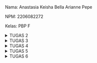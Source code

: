 Nama: Anastasia Keisha Bella Arianne Pepe

NPM: 2206082272

Kelas: PBP F

<details>
<summary>TUGAS 2</summary>

Link adaptable: https://bookstore.adaptable.app/main/

1. Jelaskan bagaimana cara kamu mengimplementasikan checklist di atas secara step-by-step (bukan hanya sekadar mengikuti tutorial).

a. Membuat sebuah proyek Django baru.
- Membuat direktori baru (toko_buku) dan masuk ke dalamnya
- Membuka terminal dan membuat virtual menjalankan perintah "python -m venv env"
- Mengaktifkan virtual environment dengan mennjalankan perintah "env\Scripts\activate.bat". Virtual environment akan aktif yang ditandai dengan (env) di baris input terminal
- Di dalam direktori toko_buku, dibuat berkas requirements.txt dan menambahkan beberapa dependecies
- Pasang dependencies dengan menjalankan perintah "pip install -r requirements.txt"
- Membuat proyek Django dengan nama toko_buku dengan perintah "django-admin startproject toko_buku ."
- Untuk konfigurasi proyek dan menjalankan server, ditambahkan "*" pada ALLOWED_HOST di settings.py untuk keperluan deployment dan mengizinkan akses dari semua host
- Menjalankan server Django dengan perintah "python manage.py runserver"
- Membuka http://localhost:8000 pada peramban web dan terlihat animasi roket, maka aplikasi Django sudah berhasil dibuat
- Menghentikan server dengan CTRL + C
- Menonaktifkan virtual environment dengan perintah "deactivate"
- Membuat repositori GitHub baru (toko-buku) dengan visibilitas public
- Menginisiasi direktori toko_buku sebagai repositori Git
- Menambahkan dan mengisi berkas .gitignore untuk menentukan berkas-berkas dan direktori-direktori yang harus diabaikan oleh Git
- Melakukan add, commit, push dari direktori lokal

b. Membuat aplikasi dengan nama main pada proyek tersebut.
- Membuka direktori proyek toko_buku yang sebelumnya sudah dibuat
- Membuka terminal dengan direktori kerja saat ini adalah direktori utama toko_buku
- Mengaktifkan virtual environment dengan menjalankan perintah "env\Scripts\activate.bat"
- Membuat aplikasi baru bernama "main" dengan menjalankan perintah "python manage.py startapp main"
- Mendaftarkan aplikasi main ke dalam proyek dengan membuka berkas settings.py di dalam direktori proyek toko_buku dan menambahkan 'main' ke variabel "INSTALLED_APPS" untuk mendaftarkan aplikasi main ke dalam proyek toko_buku 

c. Melakukan routing pada proyek agar dapat menjalankan aplikasi main.
= Membuat model pada aplikasi main dengan nama Item dan memiliki atribut wajib sebagai berikut.
name sebagai nama item dengan tipe CharField.
amount sebagai jumlah item dengan tipe IntegerField.
description sebagai deskripsi item dengan tipe TextField.
- Membuat direktori baru bernama templates dalam direktori aplikasi main
- Membuat dan mengisi berkas main.html sesuai data yang diinginkan dan diperlukan
- Memeriksa tampilan dasar html dengan membuka main.html di peramban web
- Mengubah berkas models.py dalam aplikasi main untuk mendefinisikan model baru dengan atribut atau field yang diinginkan dan diperlukan
- Membuat migrasi model dengan menjalankan perintah "python manage.py makemigrations" 
- Menjalankan perintah "python manage.py migrate" untuk menerapkan migrasi ke dalam basis data lokal

d. Membuat sebuah fungsi pada views.py untuk dikembalikan ke dalam sebuah template HTML yang menampilkan nama aplikasi serta nama dan kelas kamu.
- Membuka berkas views.py di dalam berkas aplikasi main
- Menambahkan baris-baris impor "from django.shortcuts import render" di bagian paling atas berkas untuk mengimpor fungsi render dari modul django.shortcuts yang akan digunakan untuk me-render tampilan html dengan menggunakan data yang diberikan. 
- Menambahkan fungsi show_main(request) di bawah impor dan mengisi dictionary context yang berisi data yang akan dikirimkan ke tampilan serta me-return render(request, "main.html", context) untuk me-rendder tampilan main.html dengan menggunakan fungsi render
- Mengubah template main.html agar dapat menampilkan data yang telah diambil dari model dengan mengubah variabel yang sebelumnya dibuat secara statis menjadi kode Django yang sesuai untuk menampilkan data

e. Membuat sebuah routing pada urls.py aplikasi main untuk memetakan fungsi yang telah dibuat pada views.py.
- Membuat berkas urls.py di dalam direktori main
- Mengisi urls.py dengan kode yang sesuai untuk mengartur rute url yang terkait dengan aplikasi main
- Impor path dari django.urls untuk mendefinisikan pola url
- Menggunakan fungsi show_main dari modul main.views sebagai tampilan yang akan ditampilkan ketika URL terkait diakses
- Nama pada app_name untuk memberikan nama unik pada pola url dalam aplikasi
- Selanjutnya, buka berkas urls.py di dalam direktori proyek toko_buku, bukan yang ada dalam direktori aplikasi main
- Mengimpor fungsi include dari django.urls
- Menambahkan rute url untuk mengarahkan ke tampilan main di dalam variabel urlpatterns
- Menjalankan pryek Django dengan perintah "python manage.py runserver"
- Membuka http://localhost:8000/main/ di peramban web untuk melihan halaman yang sudah dibuat

f. Melakukan deployment ke Adaptable terhadap aplikasi yang sudah dibuat sehingga nantinya dapat diakses oleh teman-temanmu melalui Internet.
- Login ke Adaptable.io menggunakan akun GitHub yang digunnakan untuk membuat proyek toko_buku
- Menekan tombol "New App"
- Memilih "Connect an Existing Repository"
- Menghubungkan Adaptable.io dengan GitHub dan memilih "All Repositories" pada proses instalasi
- Memilih repositori proyek toko-buku sebagai basis aplikasi yang akan di deploy
- Memilih branch main untuk dijadikan sebagai deployment branch
- Memilih "Python App Template" sebagai template deployment
- Memilih "PostgreSQL" sebagai tipe basis data yang akan digunakan
- Menyesuaikan versi python dengan spesifikasi aplikasi
- Pada bagian "Start Command" dimasukkan perintah "python manage.py migrate && gunicorn toko_buku.wsgi"
- Memasukkan nama aplikasi yang akan menjadi nama domain situs web aplikasi
- Centang bagian "HTTP Listener on PORT" dan klik  "Deploy App" untuk memulai proses deployment aplikasi

g. Membuat sebuah README.md yang berisi tautan menuju aplikasi Adaptable yang sudah di-deploy
- Menambahkan READM.md di direktori utama toko_buku
- Melakukan add, commit, push

2. Buatlah bagan yang berisi request client ke web aplikasi berbasis Django beserta responnya dan jelaskan pada bagan tersebut kaitan antara urls.py, views.py, models.py, dan berkas html.
![Bagan](bagan.png)
Penjelasan:
- User membuat request ke web aplikasi berbasi Django
- Request tersebut diteruskan ke Django
- Django mengidentifikasi path url (urls.py mengatur rute url terkait)
- View menggunakan model untuk memproses request dan meneruskannya ke template (views.py mengatur logika bisnis aplikasi dan menangani request yang diterima melalui url dengan mengambil data dari model, memproses data itu, kemudian memberikan response)
- Model digunakan untuk mengakses dan menyimpan data ke dalam basis data (models.py)
- Template akan menghasilkan response yang sesuai dengan menampilkan data yang diterima dari database, seperti berkas html 
- Berkas html diteruskan ke web client

3. Jelaskan mengapa kita menggunakan virtual environment? Apakah kita tetap dapat membuat aplikasi web berbasis Django tanpa menggunakan virtual environment?
- Virtual environment digunakan karena proyek dapat membutuhkan dependencies yang berbeda-beda setiap proyeknya. Oleh karena itu, dibutuhkan virtual environment untuk menjalankannya tanpa merubah konfigurasi sistem operasi yang kita pakai agar menghindari masalah/crash.
- Kita masih dapat membuat aplikasi web berbasis Django tanpa menggunakan virtual environment, tetapi dapat memungkinkan terjadinya masalah konlfik versi dan kesulitan dalam mengelola dependencies.

4. Jelaskan apakah itu MVC, MVT, MVVM dan perbedaan dari ketiganya.
a. MVC (Model-View-Controller) -> Sebuah pola desain arsitektur yang digunakan dalam pengembangan web  dengan cara memisahkan kode menjadi tiga bagian, yaitu Model, View, dan Controller.
- Model: Menyimpan data dan logika bisnis 
- View: Menampilkan data kepada pengguna dalam bentuk GUI (Graphical User Interface)
- Controller: Menghubungkan dan mengatur model serta view
b. MVT (Model-View-Template) -> Sebuah konsep arsitektur yang digunakan dalam pengembangan web untuk memisahkan komponen-komponen utama dari sebuah aplikasi. Konsep ini memungkinkan pengembang web untuk mengorganisasi dan mengelola kode dengan lebih terstruktur.
- Model: Menyimpan data dan logika aplikasi.
- View: Menampilkan data dari model dan menghubungkannya dengan template.
- Template: Menentukan tampilan antarmuka pengguna.
c. MVVM (Model-View-ViewModel) -> Sebuah arsitektur pembuatan aplikasi berbasi GUI yang berfokus pada peisahan antara lofika bisnis dan tampilan aplikasi.
- Model: Menyimpan data dan logika bisnis 
- View: Menampilkan data ke pengguna, tetapi tidak memiliki logika bisnis
- ViewModel: Perantara antara Model dan View. Berinteraksi dengan model dimana data yang ada akan diteruskan ke View

Perbedaan:
- MVC -> umum digunakan dalam pengembangan web tradisional, tampilannya dikontrol oleh View
- MVT -> khusus digunakan dalam Django, penggunaan template yang berperan dalam menampilkan data
- MVVM -> umum digunakan dalam pengembangan aplikasi berbasis dekstop dan mobile, menggunakan ViewModel sebagai perantara sehingga tampilan antarmuka pengguna lebih dinamis
</details>

<details>
<summary>TUGAS 3</summary>

1. Apa perbedaan antara form POST dan form GET dalam Django?
GET
- Tidak menampilkan data atau nilai pada URL
- Lebih aman untuk data-data sensitif, seperti password
- Digunakan untuk data yang relatif kecil

POST
- Menampilkan data atau nilai pada URL
- Kurang aman untuk data sensitif
- Digunakan untuk data yang relatif besar

2. Apa perbedaan utama antara XML, JSON, dan HTML dalam konteks pengiriman data?
XML
- Markup languange untuk menyimpan dan nmengirim data
- Menyimpan elemen secara terstruktur 
- Lebih sulit dibaca karena banyaknya tag dan hierarki yang kompleks

JSON
- Syntax JSON lebih mudah dibaca dibandingkan XML
- Memiliki stuktur yang lebih sederhana

HTML
- Berfokus dalam penyajian data untuk mengatur tampilan dari halaman web
- Mudah dibaca

3. Mengapa JSON sering digunakan dalam pertukaran data antara aplikasi web modern?
JSON sering digunakan dalam pertukaran data antara aplikasi web modern karena memiliki syntax yang ringan dan mudah dibaca oleh manusia. Selain itu, JSON mudah diproses oleh mesin dan mudah untuk melakukan parsing.

4. Jelaskan bagaimana cara kamu mengimplementasikan checklist di atas secara step-by-step (bukan hanya sekadar mengikuti tutorial).
a. Membuat input form untuk menambahkan objek model pada app sebelumnya
- Membuka folder toko_buku lalu masuk ke cmd
- Menjalankan virtual environment
- Membuka urls.py yang ada di folder toko_buku lalu ubah path main/ menjadi ''
- Mengimplementasikan skeleton sebagai kerangka views dengan membuat folder templates pada root folder dan membuat berkas base.htm yang berfungsi sebagai template dasar yang dapat digunakan sebagai kerangka umum untuk halaman web lainnya di dalam proyek.
- Membuka settings.py pada subdirektori shopping_list dan menambahkan "'DIRS': [BASE_DIR / 'templates']" pada "TEMPLATES" agar berkas base.html terdeteksi sebagai berkas template.
- Ubah code berkas main.html pada subdirektori templates yang ada pada direktori main dengan menambahkan "{% extends 'base.html' %}" yang berarti kita menggunakan base.html sebagai template utama.
- Membuat berkas baru pada direktori main dengan nama forms.py untuk membuat struktur form yang dapat menerima data produk baru dan mengisi file dengan kode yang sesuai.
- Menambahkan beberapa import yang sesuai pada berkas views.py 
- Membuat fungsi baru bernama create_product pada views.py untuk menerima parameter request dan menuliskan kode yang sesuai untuk menghasilkan formulir yang dapat menambahkan data produk secara otomatis ketika data di-submit dari form.
- Menambahkan "products = Product.objects.all()" pada fungsi show_main dalam berkas views.py untuk mengambil seluruh object Product yang tersimpan pada database.
- Import fungsi create_product dalam urls.py pada folder main
- Menambahkan path url ke dalam urlpatterns pada urls.py di main untuk mengakses fungsi yang sudah di-import.
- Membuat berkas html baru bernama create_product.html pada direktori main/templates dengan kode yang sesuai.
- Menambahkan kode yang sesuai pada main.htm untuk menampilkan data produk dalam bentuk table serta tombol "Add New Product" yang akan redirect ke halaman form.

b. Tambahkan 5 fungsi views untuk melihat objek yang sudah ditambahkan dalam format HTML, XML, JSON, XML by ID, dan JSON by ID
- Membuka views.py pada folder main dan menambahkan import HttpResponse dan Serializer
- Membuat fungsi yang menerima parameter request bernama show_xml dan show_json, lalu mengisinya dengan kode yang sesuai
- Membuat fungsi yang menerima parameter equest dan id bernama show_xml_by_id dan show_json_by_id, lalu mengisinya dengan kode yang sesuai
- Mengimpor fungsi yang sudah dibuat dalam urls.py pada folder main
- Menambahkan path utl ke dalam urlpatterns untuk mengakses fungsi yang sudah diimpor tadi

c. Membuat routing URL untuk masing-masing views yang telah ditambahkan pada poin 2
- Menambahkan 
    path('', show_main, name='show_main'),  -> HTML
    path('create-product', create_product, name='create_product'),
    path('xml/', show_xml, name='show_xml'), -> XML
    path('json/', show_json, name='show_json'),   -> JSON
    path('xml/<int:id>/', show_xml_by_id, name='show_xml_by_id'),  -> XML by ID
    path('json/<int:id>/', show_json_by_id, name='show_json_by_id'),   -> JSON by ID
  ke dalam urlpatterns di urls.py

Screenshot dari hasil akses URL pada Postman
- HTML 
![HTML](HTML.png)

- JSON
![JSON](JSON.png)

- JSON by ID
![JSON by ID](JSONbyID.png)

- XML
![XML](XML.png)

- XML by ID
![XML by ID](XMLbyID.png)
</details>

<details>
<summary>TUGAS 4</summary>

1. Apa itu Django UserCreationForm, dan jelaskan apa kelebihan dan kekurangannya?
- UserCreationForm adalah impor formulir bawaan yang memudahkan pembuatan formulir pendaftaran pengguna dalam aplikasi web. Dengan formulir ini, pengguna baru dapat mendaftar dengan mudah di situs web Anda tanpa harus menulis kode dari awal.
- Kelebihan: mudah digunakan, data pribadi (seperti password) aman terjaga dalam database, dapat di custom sesuai kebutuhan
- Kekurangan: tampilan defaultnya sederhana, fungsi autentikasinya terbatas, dan tidak memiliki fitur lanjutan selain username dan password

2. Apa perbedaan antara autentikasi dan otorisasi dalam konteks Django, dan mengapa keduanya penting?
- Autentikasi adalah proses memverifikasi identitas pengguna atau siapa yang mengakses (login)
- Otorisasi adalah proses memverifikasi apakah pengguna mempunyai akses terhadap sesuatu
- Keduanya penting karena mengontrol akses dan keamanan pengguna dalam melakukan suatu tindakan

3. Apa itu cookies dalam konteks aplikasi web, dan bagaimana Django menggunakan cookies untuk mengelola data sesi pengguna?
- Cookies dalam konteks aplikasi web adalah data kecil yang disimpan di sisi klien dalam browser dan digunakan untuk menyimpan informasi mengenai autentikasi, user tracking, dan preferensi pengguna.
- Django menggunakan cookies untuk mengelola data sesi pengguna dengan membaca parameter cookies yang di pass ole browser, menyimpan data di session model, memodifikasi informasi di session, dan mengirimkan cookies kembali ke browser.

4. Apakah penggunaan cookies aman secara default dalam pengembangan web, atau apakah ada risiko potensial yang harus diwaspadai?
- Mungkin ada risiko potensial yang harus diwaspadai, seperti kebocoran data atau pencurian informasi, cookies tidak aman, dan dapat mengancam privasi pengguna.

5. Jelaskan bagaimana cara kamu mengimplementasikan checklist di atas secara step-by-step (bukan hanya sekadar mengikuti tutorial).
a. Mengimplementasikan fungsi registrasi, login, dan logout untuk memungkinkan pengguna untuk mengakses aplikasi sebelumnya dengan lancar.
- Menjalankan virtual environment
- Membuat fungsi register, login_user, dan logout_user dengan parameter request pada views.py di subdirektori main
- Menambahkan import redirect, UserCreationForm, messages, authenticate, login, dan logout pada bagian paling atas
- Membuat berkas register.html dan login.html pada folder main/templates dengan isi yang sesuai
- Menambahkan button logout di berkas main.html
- Impor fungsi register, login_user, dan logout_user pada urls.py
- Menambahkan path url ke urlpatterns untuk mengakses fungsi yang telah diimpor

b. Membuat dua akun pengguna dengan masing-masing tiga dummy data menggunakan model yang telah dibuat pada aplikasi sebelumnya untuk setiap akun di lokal.
- Melakukan register akun
- Login dengan username dan password yang sudah didaftarkan
- Menambahkan data dengan add new product

- Akun Pengguna 1
![Akun Pengguna 1](AkunPengguna1.png)
- Akun Pengguna 2
![Akun Pengguna 2](AkunPengguna2.png)

c. Menghubungkan model Item dengan User.
- Menambahkan kode untuk mengimpor model "from django.contrib.auth.models import User" pada models.py di subdirektori main
- Menambahkan model Product yang telah dibuat dengan "user = models.ForeignKey(User, on_delete=models.CASCADE)" untuk menghubungkan satu produk dengan satu user melalui sebuah relationship dimana sebuah produk pasti terasosiasikan dengan seorang user
- Mengubah potongan kode pada fungsi create_product yang ada di views.py dalam subdirektori main dengan kode yang sesuai sehingga dapat mencegah Django agar tidak langsung menyimpan objek yang telah dibuat dari form langsung ke database sehingga memungkinkan kita untuk memodifikasi terlebih dahulu objek tersebut sebelum disimpan ke database. Kita dapat mengisi field user dengan objek User dari return value request.user yang sedang terotorisasi untuk menandakan bahwa objek tersebut dimiliki oleh pengguna yang sedang login
- Mengubah fungsi show_main dengan kode yang sesuai untuk menampilkan objek Product yang terasosiasikan dengan pengguna yang sedang login. Ini dilakukan dengan menyaring seluruh objek dengan hanya mengambil Product yang dimana field user terisi dengan objek User yang sama dengan pengguna yang sedang login. Kemudian ditambahkan juga request.user.username berfungsi untuk menampilkan username pengguna yang login pada halaman main
- Menyimpan semua perubahan
- Melakukan migrasi model
- Mengaplikasikan migrasi yang telah dilakukan

d. Menampilkan detail informasi pengguna yang sedang logged in seperti username dan menerapkan cookies seperti last login pada halaman utama aplikasi.
- Menambahkan import login_required pada bagian paling atas views.py
- Menambahkan kode @login_required(login_url='/login') di atas fungsi show_main agar halaman main hanya dapat diakses oleh pengguna yang sudah login (terautentikasi)
- Menambahkan import HttpResponseRedirect, reverse, dan datetime pada bagian paling atas views.py dalam subdirektori main
- Menambahkan fungsi untuk menambahkan cookie bernama last_login pada fungsi login_user untuk melihat kapan terakhir kali pengguna melakukan login
- Menambahkan potongan code 'last_login': request.COOKIES['last_login'] ke dalam variabel context pada fungsi show_main
- Mengubah fungsi logout_user dengan menambahkan response.delete_cookie('last_login') untuk menghapus cookie last_login saat pengguna melakukan logout
- Menambahkan kode untuk menampilkan sesi terakhir login di main.html
</details>

<details>
<summary>TUGAS 5</summary>

## Jelaskan manfaat dari setiap element selector dan kapan waktu yang tepat untuk menggunakannya.
Element Selector memungkinkan kita mengubah properti untuk semua elemen yang memiliki tag HTML yang sama menggunakan element sebagai selector dalam file CSS. Element selector menggunakan format [id_name] (tanpa diawali oleh sebuah simbol). Element selector dapat digunakan saat ingin memberi style yang sama pada beberapa elemen dengan tag uang sama dalam berkas html.

## Jelaskan HTML5 Tag yang kamu ketahui.
- `<head>` -> Digunakan untuk bagian kepala dari dokumen;
- `<title>` -> Digunakan untuk judul web;
- `<body>` -> Digunakan untuk bagian isi dari website.
- `<header>` -> Digunakan untuk mengelompokkan elemen-elemen yang berada di bagian atas halaman atau bagian dari suatu konten. Biasanya, ini termasuk logo, judul halaman, navigasi, dan elemen-elemen terkait lainnya.
- `<tr>` -> Mendefinisikan setiap baris dalam tabel
- `<td>` -> Mendefinisikan sel data yang merupakan konten utama dalam tabel. Sel berada di dalam baris
- `<th>` -> Digunakan untuk mendefinisikan sel header, seperti judul kolom.
- `<nav>` -> Digunakan untuk mengelompokkan elemen-elemen yang mengandung navigasi situs web, seperti menu navigasi utama.
- `<h1> sampai <h6>` -> Digunakan untuk membuat heading pada artikel
- `<p>` ->	Digunakan untuk membuat paragraf
- `<br>`	Memasukan satu baris putus
- `<!-- -->` -> Digunakan untuk membuat komentar

## Jelaskan perbedaan antara margin dan padding.
Margin digunakan untuk mengatur jarak antara suatu elemen dengan elemen-elemen lain di luarnya. Margin tidak mempunyai warna background dan atribut visual lain.
Padding digunakan untuk mengatur jarak antara konten dalam elemen dengan batas elemen itu sendiri. Padding dapat memiliki warna latar belakang yang sama dengan elemen tersebut, sehingga bagian padding akan berwarna sesuai dengan elemen tersebut.

## Jelaskan perbedaan antara framework CSS Tailwind dan Bootstrap. Kapan sebaiknya kita menggunakan Bootstrap daripada Tailwind, dan sebaliknya?
Tailwind	
- Tailwind CSS membangun tampilan dengan menggabungkan kelas-kelas utilitas yang telah didefinisikan sebelumnya.
- Tailwind CSS memiliki file CSS yang lebih kecil sedikit dibandingkan Bootstrap dan hanya akan memuat kelas-kelas utilitas yang ada.
- Tailwind CSS memiliki memberikan fleksibilitas dan adaptabilitas tinggi terhadap proyek.
- Tailwind CSS memiliki pembelajaran yang lebih curam karena memerlukan pemahaman terhadap kelas-kelas utilitas yang tersedia dan bagaimana menggabungkannya untuk mencapai tampilan yang diinginkan.

Bootstrap	
- Bootstrap menggunakan gaya dan komponen yang telah didefinisikan, yang memiliki tampilan yang sudah jadi dan dapat digunakan secara langsung.
- Bootstrap memiliki file CSS yang lebih besar dibandingkan dengan Tailwind CSS karena termasuk banyak komponen yang telah didefinisikan.
- Bootstrap sering kali menghasilkan tampilan yang lebih konsisten di seluruh proyek karena menggunakan komponen yang telah didefinisikan.
- Bootstrap memiliki pembelajaran yang lebih cepat untuk pemula karena dapat mulai dengan komponen yang telah didefinisikan.

Bootstrap dapat digunakan pada saat ingin mendesain dengan lebih efesien menggunakan komponen yang sudah disediakan. Sedangkan, Tailwind CSS dapat digunakan pada saat menginginkan tampilan yang fleksibel sesuai dengan keinginan.

## Jelaskan bagaimana cara kamu mengimplementasikan checklist di atas secara step-by-step (bukan hanya sekadar mengikuti tutorial).
- Pertama-tama, menambahkan bootstrap CSS dan juga JS
```
<head>
    {% block meta %}
        ...
    {% endblock meta %}
    <link href="https://cdn.jsdelivr.net/npm/bootstrap@5.3.2/dist/css/bootstrap.min.css" rel="stylesheet" integrity="sha384-T3c6CoIi6uLrA9TneNEoa7RxnatzjcDSCmG1MXxSR1GAsXEV/Dwwykc2MPK8M2HN" crossorigin="anonymous">
    <script src="https://code.jquery.com/jquery-3.6.0.min.js" integrity="sha384-KyZXEAg3QhqLMpG8r+J4jsl5c9zdLKaUk5Ae5f5b1bw6AUn5f5v8FZJoMxm6f5cH1" crossorigin="anonymous"></script>
    <script src="https://cdn.jsdelivr.net/npm/@popperjs/core@2.11.8/dist/umd/popper.min.js" integrity="sha384-I7E8VVD/ismYTF4hNIPjVp/Zjvgyol6VFvRkX/vR+Vc4jQkC+hVqc2pM8ODewa9r" crossorigin="anonymous"></script>
    <script src="https://cdn.jsdelivr.net/npm/bootstrap@5.3.2/dist/js/bootstrap.min.js" integrity="sha384-BBtl+eGJRgqQAUMxJ7pMwbEyER4l1g+O15P+16Ep7Q9Q+zqX6gSbd85u4mG4QzX+" crossorigin="anonymous"></script>
</head>
```

- Memodifikasi warna background pada halaman login
```
body {
        background-color: #C2E4F7; /* Warna biru */
        ...
    }
```

- Memodifikasi font style pada halaman login
```
body {
        ...
        font-family: 'Poppins', sans-serif;
    }
```

- Memodifikasi tampilan button yang ada pada halaman login
```
.btn-daftar {
      background-color: #007BFF;
      color: #fff;
      border: none;
      padding: 10px 20px;
      border-radius: 5px;
      cursor: pointer;
      transition: background-color 0.3s ease;
  }
```

- Memodifikasi halaman register, edit product, dan add new product, seperti memodifikasi tampilan halaman login

- Menambahkan navbar

- Membuat navbar di bagian kiri berisikan nama proyek dan button untuk menambahkan produk baru
```
<div class="navbar-left">
        <h1 class="custom-font-nama-toko">Bookstore</h1>
        <a href="{% url 'main:create_product' %}">
            <button class="navbar-button">Add New Product</button>  <!-- Button untuk menambah produk baru -->
        </a>
    </div>
```

- Membuat navbar di bagian kanan berisikan nama/username, kelas, dan button logout
```
<div class="navbar-right">
        <!-- Mengatur navbar untuk menampilkan informasi mengenai nama/username dan kelas -->
        <div class="navbar-info">
            <p>Hi!, <span class="bold-font">{{ nama }}</span>!</p> <!-- Menampilkan Nama -->
            <p>{{ kelas }}</p> <!-- Menampilkan Kelas -->
            <p>Sesi terakhir login: {{ last_login }}</p>
        </div>
        <a href="{% url 'main:logout' %}">
            <button class="navbar-button">Logout</button>  <!-- Button untuk keluar dari akun -->
        </a>
    </div>
```

- Mengatur tampilan untuk bagian tabel yang berisikan produk-produk yang ada

- Mengatur tampilan baris terakhir tabel agar menampilkan warna yang berbeda dengan baris yang lain
```
.inventory-product:last-child
    background-color: rgb(249, 221, 221); 
```

- Akun 1
![Akun 1](Akun1.png)
- Akun 2
![Akun 2](Akun2.png)

</details>

<details>
<summary>TUGAS 6</summary>

## Jelaskan perbedaan antara asynchronous programming dengan synchronous programming.
Asynchronous programming akan menjalankan tugas tanpa menunggu task yang sebelumnya selesai sehingga program tetap responsif dan efisien terutama saat menangani tugas-tugas yang memerlukan waktu yang lama. Sedangkan, synchronous programming akan menjalankan tugas secara satu per satu dan harus menunggu tugas sebelumnya selesai sebelum menjalankan tugas yang berikutnya sehingga memerlukan waktu yang lebih lama untuk menjalankan tugas-tugas.

## Dalam penerapan JavaScript dan AJAX, terdapat penerapan paradigma event-driven programming. Jelaskan maksud dari paradigma tersebut dan sebutkan salah satu contoh penerapannya pada tugas ini.
Paradigma event-driven programming adalah pendekatan pemrograman dimana program akan menjalankan suatu task ketika ada suatu event yang terjadi, seperti adanya interaksi pengguna atau pemanggilan fungsi. 

Contoh penerapannya pada tugas ini adalah pada `document.getElementById("button_add").onclick = addProduct` yang berada pada html dimana ketika butten ditekan akan memanggil fungsi addProduct.
```
function addProduct() {
    fetch("{% url 'main:create_ajax' %}", {
        method: "POST",
        body: new FormData(document.querySelector('#form'))
    }).then(refreshProduct)

    document.getElementById("form").reset()
    return false
}

document.getElementById("button_add").onclick = addProduct
```

## Jelaskan penerapan asynchronous programming pada AJAX.
AJAX (Asynchronous JavaScript and XML) memungkinkan halaman web untuk memperbarui data secara ansikronus sehingga kita dapat memperbarui sebagian elemen tanpa harus me-reload halaman. AJAX dapat dilakukan dengan fungsi fetch() yang diberikan oleh JavaScript untuk melakukan pemanggilan AJAX. Fungsi `async` dan `await` memungkinkan pengimplementasian AJAX dimana fungsi `async` digunakan untuk menandai fungsi sebagai fungsi yang dapat mengembalikan nilai secara asinkronus dan fungsi `await` digunakan untuk menunggu hasil dari fungsi `async`.

## Pada PBP kali ini, penerapan AJAX dilakukan dengan menggunakan Fetch API daripada library jQuery. Bandingkanlah kedua teknologi tersebut dan tuliskan pendapat kamu teknologi manakah yang lebih baik untuk digunakan.
Fetch API:
- Lebih ringan karena tidak perlu mengunduh library eksternal
- Memerlukan penanganan lebih untuk perbedaan browser lama
- Menggunakan promise, async, dan await

jQuery:
- Sintaksnya lebih sederhana dan mudah dipahami
- Lebih berat karena perlu mengunduh library eksternal
- Kompatibilitas lebih baik dengan berbagai browser

Menurut saya, lebih baik untuk menggunakan Fetch API dalam pembelajaran PBP ini karena pendekatannnya lebih modern dan efisien. Namun jQuery juga dapat dilakukan dalam proyek yang lebih besar karena sintaks yang disediakan lebih ringkas dan mudah dipahami.

## Jelaskan bagaimana cara kamu mengimplementasikan checklist di atas secara step-by-step (bukan hanya sekadar mengikuti tutorial).


</details>